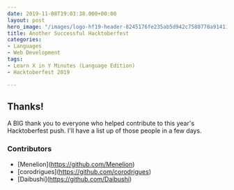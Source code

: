 ```yaml
---
date: 2019-11-08T19:03:38.000+00:00
layout: post
hero_image: "/images/logo-hf19-header-8245176fe235ab5d942c7580778a914110fa06a23c3d55bf40e2d061809d8785.svg"
title: Another Successful Hacktoberfest
categories:
- Languages
- Web Development
tags:
- Learn X in Y Minutes (Language Edition)
- Hacktoberfest 2019

---
```

## Thanks!

A BIG thank you to everyone who helped contribute to this year's Hacktoberfest push. I'll have a list up of those people in a few days.

### Contributors

* \[Menelion\](https://github.com/Menelion)
* \[corodrigues\](https://github.com/corodrigues)
* \[Daibushi\](https://github.com/Daibushi)